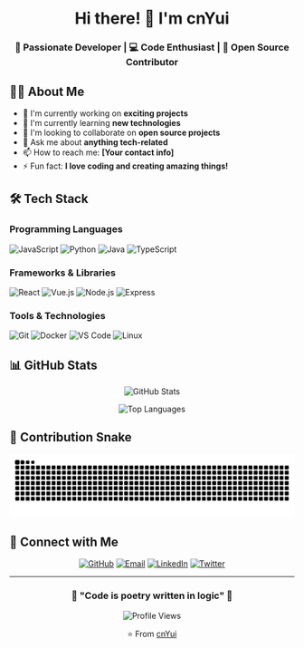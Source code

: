 <div align="center">

# Hi there! 👋 I'm cnYui

### 🚀 Passionate Developer | 💻 Code Enthusiast | 🌟 Open Source Contributor

</div>

## 🙋‍♂️ About Me

- 🔭 I'm currently working on **exciting projects**
- 🌱 I'm currently learning **new technologies**
- 👯 I'm looking to collaborate on **open source projects**
- 💬 Ask me about **anything tech-related**
- 📫 How to reach me: **[Your contact info]**
- ⚡ Fun fact: **I love coding and creating amazing things!**

## 🛠️ Tech Stack

### Programming Languages
![JavaScript](https://img.shields.io/badge/-JavaScript-F7DF1E?style=flat-square&logo=javascript&logoColor=black)
![Python](https://img.shields.io/badge/-Python-3776AB?style=flat-square&logo=python&logoColor=white)
![Java](https://img.shields.io/badge/-Java-007396?style=flat-square&logo=java&logoColor=white)
![TypeScript](https://img.shields.io/badge/-TypeScript-3178C6?style=flat-square&logo=typescript&logoColor=white)

### Frameworks & Libraries
![React](https://img.shields.io/badge/-React-61DAFB?style=flat-square&logo=react&logoColor=black)
![Vue.js](https://img.shields.io/badge/-Vue.js-4FC08D?style=flat-square&logo=vue.js&logoColor=white)
![Node.js](https://img.shields.io/badge/-Node.js-339933?style=flat-square&logo=node.js&logoColor=white)
![Express](https://img.shields.io/badge/-Express-000000?style=flat-square&logo=express&logoColor=white)

### Tools & Technologies
![Git](https://img.shields.io/badge/-Git-F05032?style=flat-square&logo=git&logoColor=white)
![Docker](https://img.shields.io/badge/-Docker-2496ED?style=flat-square&logo=docker&logoColor=white)
![VS Code](https://img.shields.io/badge/-VS%20Code-007ACC?style=flat-square&logo=visual-studio-code&logoColor=white)
![Linux](https://img.shields.io/badge/-Linux-FCC624?style=flat-square&logo=linux&logoColor=black)

## 📊 GitHub Stats

<div align="center">

![GitHub Stats](https://github-readme-stats.vercel.app/api?username=cnYui&show_icons=true&theme=radical)

![Top Languages](https://github-readme-stats.vercel.app/api/top-langs/?username=cnYui&layout=compact&theme=radical)

</div>

## 🐍 Contribution Snake

<div align="center">

<picture>
  <source media="(prefers-color-scheme: dark)" srcset="https://raw.githubusercontent.com/cnYui/cnYui/output/github-contribution-grid-snake-dark.svg">
  <source media="(prefers-color-scheme: light)" srcset="https://raw.githubusercontent.com/cnYui/cnYui/output/github-contribution-grid-snake.svg">
  <img alt="github contribution grid snake animation" src="https://raw.githubusercontent.com/cnYui/cnYui/output/github-contribution-grid-snake.svg">
</picture>

</div>

## 🤝 Connect with Me

<div align="center">

[![GitHub](https://img.shields.io/badge/-GitHub-181717?style=for-the-badge&logo=github&logoColor=white)](https://github.com/cnYui)
[![Email](https://img.shields.io/badge/-Email-D14836?style=for-the-badge&logo=gmail&logoColor=white)](mailto:your-email@example.com)
[![LinkedIn](https://img.shields.io/badge/-LinkedIn-0077B5?style=for-the-badge&logo=linkedin&logoColor=white)](https://linkedin.com/in/your-profile)
[![Twitter](https://img.shields.io/badge/-Twitter-1DA1F2?style=for-the-badge&logo=twitter&logoColor=white)](https://twitter.com/your-handle)

</div>

---

<div align="center">

### 💫 "Code is poetry written in logic" 💫

![Profile Views](https://komarev.com/ghpvc/?username=cnYui&color=brightgreen&style=flat-square)

⭐️ From [cnYui](https://github.com/cnYui)

</div>